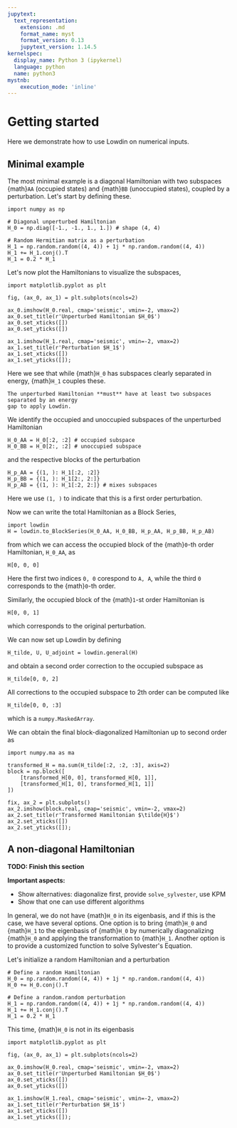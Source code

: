 ```yaml
---
jupytext:
  text_representation:
    extension: .md
    format_name: myst
    format_version: 0.13
    jupytext_version: 1.14.5
kernelspec:
  display_name: Python 3 (ipykernel)
  language: python
  name: python3
mystnb:
    execution_mode: 'inline'
---
```

# Getting started

Here we demonstrate how to use Lowdin on numerical inputs.
## Minimal example

The most minimal example is a diagonal Hamiltonian with two subspaces
{math}`AA` (occupied states) and {math}`BB` (unoccupied states), coupled by a perturbation.
Let's start by defining these.

```{code-cell} ipython3
import numpy as np

# Diagonal unperturbed Hamiltonian
H_0 = np.diag([-1., -1., 1., 1.]) # shape (4, 4)

# Random Hermitian matrix as a perturbation
H_1 = np.random.random((4, 4)) + 1j * np.random.random((4, 4))
H_1 += H_1.conj().T
H_1 = 0.2 * H_1
```

Let's now plot the Hamiltonians to visualize the subspaces,
```{code-cell} ipython3
import matplotlib.pyplot as plt

fig, (ax_0, ax_1) = plt.subplots(ncols=2)

ax_0.imshow(H_0.real, cmap='seismic', vmin=-2, vmax=2)
ax_0.set_title(r'Unperturbed Hamiltonian $H_0$')
ax_0.set_xticks([])
ax_0.set_yticks([])

ax_1.imshow(H_1.real, cmap='seismic', vmin=-2, vmax=2)
ax_1.set_title(r'Perturbation $H_1$')
ax_1.set_xticks([])
ax_1.set_yticks([]);
```
Here we see that while {math}`H_0` has subspaces clearly separated in energy, {math}`H_1`
couples these.

```{important}
The unperturbed Hamiltonian **must** have at least two subspaces separated by an energy
gap to apply Lowdin.
```

We identify the occupied and unoccupied subspaces of the unperturbed Hamiltonian
```{code-cell} ipython3
H_0_AA = H_0[:2, :2] # occupied subspace
H_0_BB = H_0[2:, :2] # unoccupied subspace
```
and the respective blocks of the perturbation
```{code-cell} ipython3
H_p_AA = {(1, ): H_1[:2, :2]}
H_p_BB = {(1, ): H_1[2:, 2:]}
H_p_AB = {(1, ): H_1[:2, 2:]} # mixes subspaces
```
Here we use `(1, )` to indicate that this is a first order perturbation.

Now we can write the total Hamiltonian as a Block Series,
```{code-cell} ipython3
import lowdin
H = lowdin.to_BlockSeries(H_0_AA, H_0_BB, H_p_AA, H_p_BB, H_p_AB)
```
from which we can access the occupied block of the {math}`0`-th order
Hamiltonian, `H_0_AA`, as
```{code-cell} ipython3
H[0, 0, 0]
```
Here the first two indices `0, 0` corespond to `A, A`, while the third `0` corresponds
to the {math}`0`-th order.

Similarly, the occupied block of the {math}`1`-st order Hamiltonian is
```{code-cell} ipython3
H[0, 0, 1]
```
which corresponds to the original perturbation.

We can now set up Lowdin by defining
```{code-cell} ipython3
H_tilde, U, U_adjoint = lowdin.general(H)
```
and obtain a second order correction to the occupied subspace as
```{code-cell} ipython3
H_tilde[0, 0, 2]
```

All corrections to the occupied subspace to 2th order can be computed like
```{code-cell} ipython3
H_tilde[0, 0, :3]
```
which is a `numpy.MaskedArray`.

We can obtain the final block-diagonalized Hamiltonian up to second order as
```{code-cell} ipython3
import numpy.ma as ma

transformed_H = ma.sum(H_tilde[:2, :2, :3], axis=2)
block = np.block([
    [transformed_H[0, 0], transformed_H[0, 1]],
    [transformed_H[1, 0], transformed_H[1, 1]]
])

fix, ax_2 = plt.subplots()
ax_2.imshow(block.real, cmap='seismic', vmin=-2, vmax=2)
ax_2.set_title(r'Transformed Hamiltonian $\tilde{H}$')
ax_2.set_xticks([])
ax_2.set_yticks([]);
```

## A non-diagonal Hamiltonian

**TODO: Finish this section**

**Important aspects:**
* Show alternatives: diagonalize first, provide `solve_sylvester`, use KPM
* Show that one can use different algorithms

In general, we do not have {math}`H_0` in its eigenbasis, and if this is the case, we have
several options.
One option is to bring {math}`H_0` and {math}`H_1` to the eigenbasis of {math}`H_0` by
numerically diagonalizing {math}`H_0` and applying the transformation to {math}`H_1`.
Another option is to provide a customized function to solve Sylvester's Equation.

Let's initialize a random Hamiltonian and a perturbation
```{code-cell} ipython3
# Define a random Hamiltonian
H_0 = np.random.random((4, 4)) + 1j * np.random.random((4, 4))
H_0 += H_0.conj().T

# Define a random.random perturbation
H_1 = np.random.random((4, 4)) + 1j * np.random.random((4, 4))
H_1 += H_1.conj().T
H_1 = 0.2 * H_1
```

This time, {math}`H_0` is not in its eigenbasis
```{code-cell} ipython3
import matplotlib.pyplot as plt

fig, (ax_0, ax_1) = plt.subplots(ncols=2)

ax_0.imshow(H_0.real, cmap='seismic', vmin=-2, vmax=2)
ax_0.set_title(r'Unperturbed Hamiltonian $H_0$')
ax_0.set_xticks([])
ax_0.set_yticks([])

ax_1.imshow(H_1.real, cmap='seismic', vmin=-2, vmax=2)
ax_1.set_title(r'Perturbation $H_1$')
ax_1.set_xticks([])
ax_1.set_yticks([]);
```